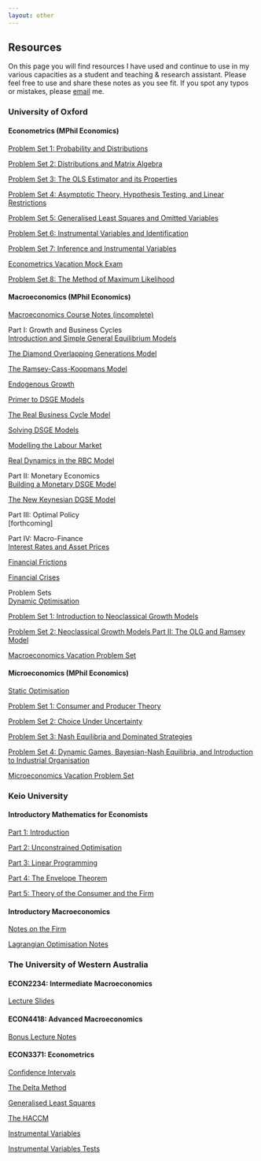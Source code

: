 ```yaml
---
layout: other
---
```

## Resources

On this page you will find resources I have used and continue to use in my various capacities as a student and teaching & research assistant. Please feel free to use and share these notes as you see fit. If you spot any typos or mistakes, please [email](david.murakami@economics.ox.ac.uk) me.

### University of Oxford
#### Econometrics (MPhil Economics)
[Problem Set 1: Probability and Distributions](https://drive.google.com/open?id=1s1YncHHNpWJTymKr3Z0WQvow_lX6lTBl)  

[Problem Set 2: Distributions and Matrix Algebra](https://drive.google.com/open?id=1yItsjzfkGie9HOX8MkL9EBPYuBpH5lkL)  

[Problem Set 3: The OLS Estimator and its Properties](https://drive.google.com/open?id=1-w9HUGzjW_JNneBLmzHatysTq09oKz1h)  

[Problem Set 4: Asymptotic Theory, Hypothesis Testing, and Linear Restrictions](https://drive.google.com/open?id=13qK9j-FCBPslsoLmUB3to_56U1sPdXJh)  

[Problem Set 5: Generalised Least Squares and Omitted Variables](https://drive.google.com/open?id=1kfleC7m46Pjpq1UAn38qKa474scet8RY)  

[Problem Set 6: Instrumental Variables and Identification](https://drive.google.com/open?id=1eiZhaBOMRjsWGp_HSBIxX1r1dlJr7mkw)  

[Problem Set 7: Inference and Instrumental Variables](https://drive.google.com/open?id=1elGVWZDPd_wNz_12OqyQ_yc2Qfm51BxW)

[Econometrics Vacation Mock Exam](https://drive.google.com/open?id=1n7A39s4QE5zweXlXrZh4kkJbjMjx0RWc)

[Problem Set 8: The Method of Maximum Likelihood](https://drive.google.com/open?id=1O8kHVnLhPFyAmnc8Nvhhiw-zR3qvGDBi)


#### Macroeconomics (MPhil Economics)
[Macroeconomics Course Notes (incomplete)](https://drive.google.com/open?id=12v7HL6Bt6Jhn62YVmNS1MdVs2yYmo0dp)

Part I: Growth and Business Cycles  
[Introduction and Simple General Equilibrium Models](https://drive.google.com/open?id=1l3tDD5DZlqvwAr-ZtV9uczKsOp88Kw0B)

[The Diamond Overlapping Generations Model](https://drive.google.com/open?id=1M6s-I1plr8SsaKdTMmNm3FVjRJp9e66q)

[The Ramsey-Cass-Koopmans Model](https://drive.google.com/open?id=14P9zRMGyMQmYosACFhUXXvqncTe7JrMD)

[Endogenous Growth](https://drive.google.com/open?id=1jYiLIC4DePDHaxCkqHVdoCn5Aw-COVsI)

[Primer to DSGE Models](https://drive.google.com/open?id=1TXHhaWNx894K1W-qUVzvn2kFZ7yWtMrE)

[The Real Business Cycle Model](https://drive.google.com/open?id=1GLynQ2QS4j3dOhH7UEYTmD93UYabp54f)

[Solving DSGE Models](https://drive.google.com/open?id=1WFUCa55HOseF5EJPUPixVZVUfhQgpuRK)

[Modelling the Labour Market](https://drive.google.com/open?id=1F-1jnSfwkyqUEfLbnt09otuprjKIYh-i)

[Real Dynamics in the RBC Model](https://drive.google.com/open?id=1V4O3la4Drb3o5cepQeBJxzCEOf_sicIg)

Part II: Monetary Economics  
[Building a Monetary DSGE Model](https://drive.google.com/open?id=1zKhq7Wexa3Tjmo8AY4n83xPterBwLZn9)

[The New Keynesian DGSE Model](https://drive.google.com/open?id=1c8NnOSisryFSaZSCHxrQsci3w4-Xv2qI)

Part III: Optimal Policy  
[forthcoming]

Part IV: Macro-Finance  
[Interest Rates and Asset Prices](https://drive.google.com/open?id=1GXAX1--gxb3MqRkwjhxrJBYJ_JsKm5Kp)

[Financial Frictions](https://drive.google.com/open?id=1t9sM2xauiBFa-WgoVGvuC4MvxP9_ykNx)

[Financial Crises](https://drive.google.com/open?id=1_uuGF5Nz2lQOuVi9_vuBUklNSwCVRBDe)

Problem Sets  
[Dynamic Optimisation](https://drive.google.com/open?id=1vqYl42Su5p4J58s_EPv8l6AcGAWlF6zB)  

[Problem Set 1: Introduction to Neoclassical Growth Models](https://drive.google.com/open?id=1PsAgtCLXgjqq9BMaIQRH4uON7i6ZbO_6)

[Problem Set 2: Neoclassical Growth Models Part II: The OLG and Ramsey Model](https://drive.google.com/open?id=1S1Q3TMzS03GXhVgurmTbeb5fRs4wSDtX)  

[Macroeconomics Vacation Problem Set](https://drive.google.com/open?id=11vJewFHWfULC0VIvXDiJoW15zy_P-9yA)


#### Microeconomics (MPhil Economics)
[Static Optimisation](https://drive.google.com/open?id=1wM6dFYTE5sU8mAnrlLsG6H1NWQuK45ep)  

[Problem Set 1: Consumer and Producer Theory](https://drive.google.com/open?id=1BjPRI3C7h4gviaInphP-MrmK8H4HG-CU)  

[Problem Set 2: Choice Under Uncertainty](https://drive.google.com/open?id=1GrVD4ZcqFY5zW5yyIZhdo-cQ8gPd4UZq)

[Problem Set 3: Nash Equilibria and Dominated Strategies](https://drive.google.com/open?id=1O62ubaY5vZqgxFxzbQP83cykS3r0Xka5)

[Problem Set 4: Dynamic Games, Bayesian-Nash Equilibria, and Introduction to Industrial Organisation](https://drive.google.com/open?id=1BzbQ5_hD73imIfkEPpkGGpPnruGNUjyj)  

[Microeconomics Vacation Problem Set](https://drive.google.com/open?id=14if1tRKQLYaP4WwDt7XiQoKnzluxWeGU)    


### Keio University
#### Introductory Mathematics for Economists
[Part 1: Introduction](https://drive.google.com/open?id=1GOpSwgBPaVihdQmI66uwlYu7eaT8QwXw)

[Part 2: Unconstrained Optimisation](https://drive.google.com/open?id=1UiR9828MhxR0nZMnPdGxH3PxvpFRtN-j)

[Part 3: Linear Programming](https://drive.google.com/open?id=1q3Rbj4GhnePBPcMNfITB4vvbFC-h3LXu)

[Part 4: The Envelope Theorem](https://drive.google.com/open?id=1WPteMvAUL379XrUo7-Ex9YjfGPFUtZAD)

[Part 5: Theory of the Consumer and the Firm](https://drive.google.com/open?id=1IJgkUFoFlU1mzKOmn2ZsrIhDGdvw5vXg)


#### Introductory Macroeconomics
[Notes on the Firm](https://drive.google.com/open?id=1LPlg-81WC1E7TJFfjee8XbIw7Mao72AU)

[Lagrangian Optimisation Notes](https://drive.google.com/open?id=168ZJDLF_al5YgbU-Q3cDfkHqwGLFRlwR)


### The University of Western Australia
#### ECON2234: Intermediate Macroeconomics

[Lecture Slides](https://drive.google.com/open?id=1GM1QIR6JBrFdfSaEHhfFQVbpxR6nxh9t)

#### ECON4418: Advanced Macroeconomics
[Bonus Lecture Notes](https://drive.google.com/open?id=1fR7l6UAYcjn5ONMmbmp_flmgKNvipHqZ)

#### ECON3371: Econometrics
[Confidence Intervals](https://drive.google.com/open?id=1GCjFBqJ7Nh6IecUfmA1hiAWZYyE-_xnE)

[The Delta Method](https://drive.google.com/open?id=1izCeqPTNx2m6mxpTRyaH4v7KnXUDtqOM)

[Generalised Least Squares](https://drive.google.com/open?id=1h_m4AFFUZ6A519XqBRYshIGCpAk4xiE8)

[The HACCM](https://drive.google.com/open?id=1PKlXMioNO26YLkpCpMtT_mfrxm_4rk97)

[Instrumental Variables](https://drive.google.com/open?id=161EqjvG1hk41pAaI2binKFVwoQGFVQ11)

[Instrumental Variables Tests](https://drive.google.com/open?id=13XJIqpXehRYXVqhPSxBOW4wLYfXqkKPd)

